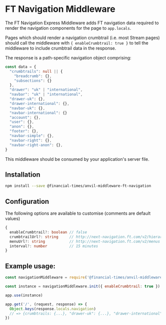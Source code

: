 # FT Navigation Middleware

The FT Navigation Express Middleware adds FT navigation data required to render the navigation components for the page to `app.locals`.

Pages which should render a navigation crumbtrail (i.e. most Stream pages) should call the middleware with `{ enableCrumbtrail: true }` to tell the middleware to include crumbtrail data in the response.

The response is a path-specific navigation object comprising:

```ts
const data = {
  "crumbtrails": null || {
    "breadcrumb": {},  
    "subsections": {}  
  },
  "drawer": "uk" | "international",
  "navbar": "uk" | "international",
  "drawer-uk": {},
  "drawer-international": {},
  "navbar-uk": {},
  "navbar-international": {}
  "account": {},
  "user": {},
  "anon": {},
  "footer": {},
  "navbar-simple": {},
  "navbar-right": {},
  "navbar-right-anon": {},
}
```

This middleware should be consumed by your application's server file.


## Installation
```bash
npm install --save @financial-times/anvil-middleware-ft-navigation
```

## Configuration

The following options are available to customise (comments are default values)

```ts
{ 
  enableCrumbtrail?: boolean // false
  crumbtrailUrl?: string     // http://next-navigation.ft.com/v2/hierarchy
  menuUrl?: string           // http://next-navigation.ft.com/v2/menus
  interval?: number          // 15 minutes
}
```

## Example usage:
```js
const navigationMiddleware = require('@financial-times/anvil-middleware-ft-navigation')

const instance = navigationMiddleware.init({ enableCrumbtrail: true })

app.use(instance)

app.get('/', (request, response) => {
  Object.keys(response.locals.navigation)
  // => {crumbtrails: {...}, "drawer-uk": {...}, "drawer-international": {...}, ...}
})
```
